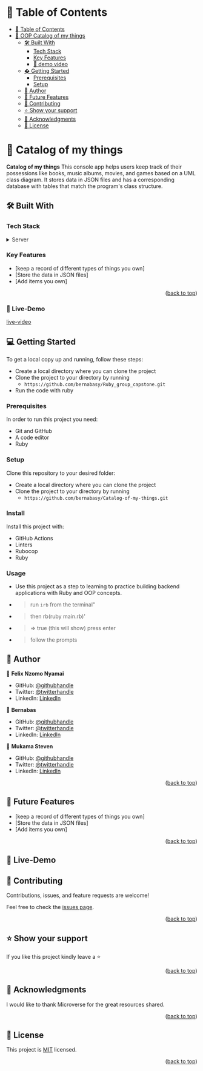 <!-- TABLE OF CONTENTS -->

# 📗 Table of Contents

- [📗 Table of Contents](#-table-of-contents)
- [📖 OOP Catalog of my things ](#-catalog-of-my-things-)
  - [🛠 Built With ](#-built-with-)
    - [Tech Stack ](#tech-stack-)
    - [Key Features ](#key-features-)
    - [🚀 demo video](#live-demo)
  - [� Getting Started ](#-getting-started-)
    - [Prerequisites](#prerequisites)
    - [Setup](#setup)
  - [👥 Author ](#-author-)
  - [🔭 Future Features ](#-future-features-)
  - [🤝 Contributing ](#-contributing-)
  - [⭐️ Show your support ](#️-show-your-support-)
  - [🙏 Acknowledgments ](#-acknowledgments-)
  - [📝 License ](#-license-)

<!-- PROJECT DESCRIPTION -->

# 📖 Catalog of my things <a name="about-project"></a>

**Catalog of my things** This console app helps users keep track of their possessions like books, music albums, movies, and games based on a UML class diagram. It stores data in JSON files and has a corresponding database with tables that match the program's class structure.

## 🛠 Built With <a name="built-with"></a>

### Tech Stack <a name="tech-stack"></a>

<details>
<summary>Server</summary>
  <ul>
    <li><a href="https://guides.rubyonrails.org/getting_started.html">Ruby</a></li>
  </ul>
</details>

<!-- Features -->

### Key Features <a name="key-features"></a>

- [keep a record of different types of things you own]
- [Store the data in JSON files]
- [Add items you own]

<p align="right">(<a href="#readme-top">back to top</a>)</p>

### 🚀 Live-Demo <a name="Live-demo"></a>

[live-video](https://www.youtube.com/watch?v=4J3V7YI84oY&ab_channel=funycrzyworld)

<!-- GETTING STARTED -->

## 💻 Getting Started <a name="getting-started"></a>

To get a local copy up and running, follow these steps:

- Create a local directory where you can clone the project
- Clone the project to your directory by running
  - `https://github.com/bernabasy/Ruby_group_capstone.git`
- Run the code with ruby

### Prerequisites

In order to run this project you need:

- Git and GitHub
- A code editor
- Ruby

### Setup

Clone this repository to your desired folder:

- Create a local directory where you can clone the project
- Clone the project to your directory by running
  - `https://github.com/bernabasy/Catalog-of-my-things.git`

### Install

Install this project with:

- GitHub Actions
- Linters
- Rubocop
- Ruby

### Usage

- Use this project as a step to learning to practice building backend applications with Ruby and OOP concepts.
- > run `irb` from the terminal"
- > then rb(ruby main.rb)'
- > => true (this will show) press enter
- > follow the prompts

## 👥 Author <a name="authors"></a>

👤 **Felix Nzomo Nyamai**

- GitHub: [@githubhandle](https://github.com/felixDev22)
- Twitter: [@twitterhandle](https://twitter.com/@monzo200)
- LinkedIn: [LinkedIn](https://https://www.linkedin.com/in/felixnyamai/)

👤 **Bernabas**

- GitHub: [@githubhandle](https://github.com/bernabasy)
- Twitter: [@twitterhandle](https://twitter.com/@bernabasjosef)
- LinkedIn: [LinkedIn](https://www.linkedin.com/in/bernabas-yosef)

👤 **Mukama Steven**

- GitHub: [@githubhandle](https://github.com/stevenmukama)
- Twitter: [@twitterhandle](https://twitter.com/@mukama_steven)
- LinkedIn: [LinkedIn](https://www.linkedin.com/in/stevenmukama/)

<p align="right">(<a href="#readme-top">back to top</a>)</p>

<!-- FUTURE FEATURES -->

## 🔭 Future Features <a name="future-features"></a>

- [keep a record of different types of things you own]
- [Store the data in JSON files]
- [Add items you own]

<p align="right">(<a href="#readme-top">back to top</a>)</p>

## 🔭 Live-Demo <a name="Live"></a>

<!-- CONTRIBUTING -->

## 🤝 Contributing <a name="contributing"></a>

Contributions, issues, and feature requests are welcome!

Feel free to check the [issues page](https://github.com/bernabasy/Ruby_group_capstone/issues).

<p align="right">(<a href="#readme-top">back to top</a>)</p>

<!-- SUPPORT -->

## ⭐️ Show your support <a name="support"></a>

If you like this project kindly leave a ⭐

<p align="right">(<a href="#readme-top">back to top</a>)</p>

## 🙏 Acknowledgments <a name="acknowledgements"></a>

I would like to thank Microverse for the great resources shared.

<p align="right">(<a href="#readme-top">back to top</a>)</p>

<!-- LICENSE -->

## 📝 License <a name="license"></a>

This project is [MIT](./LICENSE) licensed.

<p align="right">(<a href="#readme-top">back to top</a>)</p>
